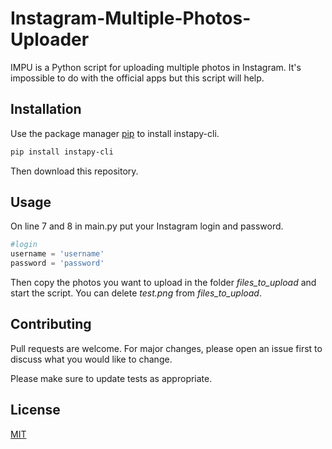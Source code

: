 # Instagram-Multiple-Photos-Uploader

IMPU is a Python script for uploading multiple photos in Instagram.
It's impossible to do with the official apps but this script will help.

## Installation

Use the package manager [pip](https://pip.pypa.io/en/stable/) to install instapy-cli.

```bash
pip install instapy-cli
```
Then download this repository.
## Usage
On line 7 and 8 in main.py put your Instagram login and password.
```python
#login
username = 'username'
password = 'password'
```
Then copy the photos you want to upload in the folder *files_to_upload* and start the script.
You can delete *test.png* from *files_to_upload*.
## Contributing
Pull requests are welcome. For major changes, please open an issue first to discuss what you would like to change.

Please make sure to update tests as appropriate.

## License
[MIT](https://choosealicense.com/licenses/mit/)
